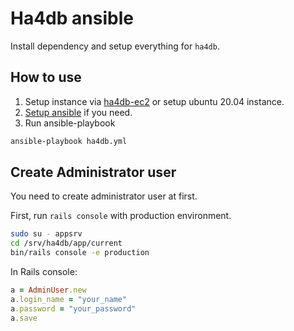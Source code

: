 # Ha4db ansible

Install dependency and setup everything for `ha4db`.

## How to use

1. Setup instance via [ha4db-ec2](https://github.com/ha4db/aws-ec2) or setup ubuntu 20.04 instance.
2. [Setup ansible](https://docs.ansible.com/ansible/latest/installation_guide/intro_installation.html#installing-ansible-on-ubuntu) if you need.
3. Run ansible-playbook

```sh
ansible-playbook ha4db.yml
```

## Create Administrator user

You need to create administrator user at first.

First, run `rails console` with production environment.

```sh
sudo su - appsrv
cd /srv/ha4db/app/current
bin/rails console -e production
```

In Rails console:

```ruby
a = AdminUser.new
a.login_name = "your_name"
a.password = "your_password"
a.save
```
